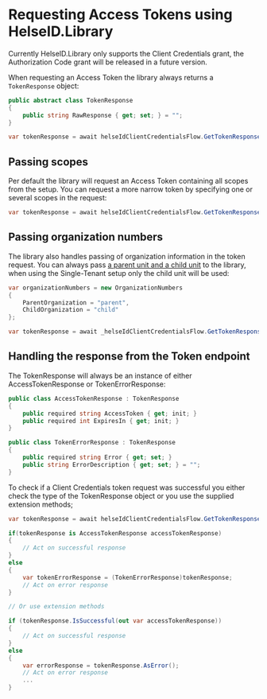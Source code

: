 # Requesting Access Tokens using HelseID.Library
Currently HelseID.Library only supports the Client Credentials grant, the Authorization Code grant will be released in a future version. 

When requesting an Access Token the library always returns a `TokenResponse` object:

```csharp
public abstract class TokenResponse
{
    public string RawResponse { get; set; } = "";
}

var tokenResponse = await helseIdClientCredentialsFlow.GetTokenResponseAsync();
```


## Passing scopes

Per default the library will request an Access Token containing all scopes from the setup. You can request a more narrow token by specifying one or several scopes in the request:

```csharp
var tokenResponse = await helseIdClientCredentialsFlow.GetTokenResponseAsync("scope1 scope2");
```

## Passing organization numbers

The library also handles passing of organization information in the token request. You can always pass [a parent unit and a child unit](https://utviklerportal.nhn.no/informasjonstjenester/helseid/bruksmoenstre-og-eksempelkode/bruk-av-helseid/docs/tekniske-mekanismer/organisasjonsnumre_enmd) to the library, when using the Single-Tenant setup only the child unit will be used:

```csharp
var organizationNumbers = new OrganizationNumbers
{
    ParentOrganization = "parent", 
    ChildOrganization = "child"
};

var tokenResponse = await _helseIdClientCredentialsFlow.GetTokenResponseAsync(organizationNumbers);
```


## Handling the response from the Token endpoint
The TokenResponse will always be an instance of either AccessTokenResponse or TokenErrorResponse:

```csharp
public class AccessTokenResponse : TokenResponse
{
    public required string AccessToken { get; init; }
    public required int ExpiresIn { get; init; }
}

public class TokenErrorResponse : TokenResponse
{
    public required string Error { get; set; }
    public string ErrorDescription { get; set; } = "";
}
```

To check if a Client Credentials token request was successful you either check the type of the TokenResponse object or you use the supplied extension methods;


```csharp
var tokenResponse = await helseIdClientCredentialsFlow.GetTokenResponseAsync();

if(tokenResponse is AccessTokenResponse accessTokenResponse) 
{
    // Act on successful response
}
else 
{
    var tokenErrorResponse = (TokenErrorResponse)tokenResponse;
    // Act on error response
}

// Or use extension methods

if (tokenResponse.IsSuccessful(out var accessTokenResponse))
{
    // Act on successful response
}
else
{
    var errorResponse = tokenResponse.AsError();
    // Act on error response
    ...
}

```


